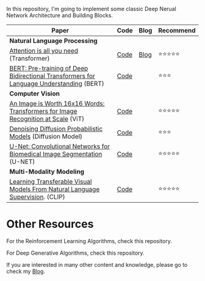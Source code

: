 In this repository, I'm going to implement some classic Deep Nerual Network Architecture and Building Blocks.






| Paper                                                                                                  | Code | Blog         | Recommend |
|--------------------------------------------------------------------------------------------------------|------|--------------|--------------|
| **Natural Language Processing**                                                                        |      |              |              |
| [Attention is all you need](https://arxiv.org/abs/1706.03762) (Transformer)                           | [Code](https://github.com/JAZ201107/MustDoModels/tree/main/Transformer-Machine-Translation) | [Blog](https://jaz201107.github.io/posts/Papers/Attention_is_all_you_need.html)  | :star::star::star::star::star: |
| [BERT: Pre-training of Deep Bidirectional Transformers for Language Understanding](https://arxiv.org/abs/1810.04805) (BERT) | [Code](#) |   | :star::star::star: |
| **Computer Vision**                                                                                    |      |              |              |
| [An Image is Worth 16x16 Words: Transformers for Image Recognition at Scale](https://arxiv.org/abs/2010.11929) (ViT) | [Code](https://github.com/JAZ201107/MustDoModels/tree/main/ViT-Cifar10) |     | :star::star::star::star::star: |
| [Denoising Diffusion Probabilistic Models](#) (Diffusion Model)                                        | [Code](#) |     | :star::star::star: |
| [U-Net: Convolutional Networks for Biomedical Image Segmentation](https://arxiv.org/abs/1505.04597) (U-NET) | [Code](https://github.com/JAZ201107/MustDoModels/tree/main/U-Net) |  | :star::star::star::star::star: |
| **Multi-Modality Modeling**                                  |                                                              |                                                              |                                |
| [Learning Transferable Visual Models From Natural Language Supervision](https://arxiv.org/abs/2103.00020). (CLIP) | [Code](https://github.com/JAZ201107/MustDoModels/tree/main/CLIP) |                                                              | :star::star::star::star::star: |





# Other Resources

For the Reinforcement Learning Algorithms, check this repository.

For Deep Generative Algorithms, check this repository.



If you are interested in many other content and knowledge, please go to check my [Blog](https://jaz201107.github.io/).
